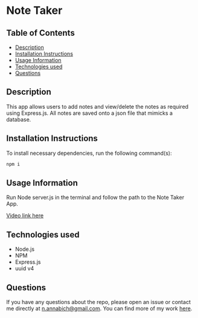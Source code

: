 # Note Taker

## Table of Contents

- [Description](#description)
- [Installation Instructions](#installation-instructions)
- [Usage Information](#usage-information)
- [Technologies used](#technologies-used)
- [Questions](#questions)

## Description

This app allows users to add notes and view/delete the notes as required using Express.js. All notes are saved onto a json file that mimicks a database.

## Installation Instructions

To install necessary dependencies, run the following command(s):

```bash
npm i
```

## Usage Information

Run Node server.js in the terminal and follow the path to the Note Taker App.

[Video link here](https://watch.screencastify.com/v/T59W0dsuVZLCgRt5yaaT)

## Technologies used

- Node.js
- NPM
- Express.js
- uuid v4

## Questions

If you have any questions about the repo, please open an issue or contact me directly at n.annabich@gmail.com. You can find more of my work <a href="https://github.com/AnnaNguyen1" target="_blank">here</a>.
